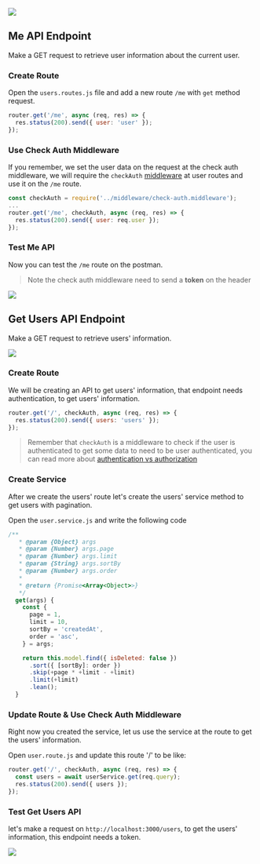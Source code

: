 ![](/images/me-get-users-apis.png)

## Me API Endpoint
Make a GET request to retrieve user information about the current user.

### Create Route
Open the `users.routes.js` file and add a new route `/me` with `get` method request.

```js
router.get('/me', async (req, res) => {
  res.status(200).send({ user: 'user' });
});
```

### Use Check Auth Middleware
If you remember, we set the user data on the request at the check auth middleware, we will require the `checkAuth` [middleware](https://expressjs.com/en/guide/using-middleware.html) at user routes and use it on the `/me` route.

```js
const checkAuth = require('../middleware/check-auth.middleware');
...
router.get('/me', checkAuth, async (req, res) => {
  res.status(200).send({ user: req.user });
});
```
### Test Me API
Now you can test the `/me` route on the postman.

> Note the check auth middleware need to send a **token** on the header

![](/images/me-get-users-apis-1.png)

## Get Users API Endpoint
Make a GET request to retrieve users' information.

![](/images/me-get-users-apis-2.png)

### Create Route

We will be creating an API to get users' information, that endpoint needs authentication, to get users' information.

```js
router.get('/', checkAuth, async (req, res) => {
  res.status(200).send({ users: 'users' });
});
```

> Remember that `checkAuth` is a middleware to check if the user is authenticated to get some data to need to be user authenticated, you can read more about [authentication vs authorization](https://www.okta.com/identity-101/authentication-vs-authorization/)

### Create Service
After we create the users' route let's create the users' service method to get users with pagination.

Open the `user.service.js` and write the following code
```js
/**
   * @param {Object} args
   * @param {Number} args.page
   * @param {Number} args.limit
   * @param {String} args.sortBy
   * @param {Number} args.order
   *
   * @return {Promise<Array<Object>>}
   */
  get(args) {
    const {
      page = 1,
      limit = 10,
      sortBy = 'createdAt',
      order = 'asc',
    } = args;

    return this.model.find({ isDeleted: false })
      .sort({ [sortBy]: order })
      .skip(+page * +limit - +limit)
      .limit(+limit)
      .lean();
  }
```
### Update Route & Use Check Auth Middleware

Right now you created the service, let us use the service at the route to get the users' information.

Open `user.route.js` and update this route '/' to be like:  

```js
router.get('/', checkAuth, async (req, res) => {
  const users = await userService.get(req.query);
  res.status(200).send({ users });
});
```
### Test Get Users API
let's make a request on `http://localhost:3000/users`, to get the users' information, this endpoint needs a token.

![](/images/me-get-users-apis-3.png)
